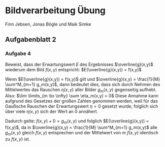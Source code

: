 # Bildverarbeitung Übung

Finn Jebsen, Jonas Bögle und Maik Simke

## Aufgabenblatt 2

### Aufgabe 4

Beweist, dass der Erwartungswert $E$ des Ergebnisses $\overline{g}(x,y)$ wiederum dem Bild $f(x,y)$ entspricht: $E(\overline{g}(x,y)) = f(x,y)$

Wenn $E(\overline{g}(x,y)) = f(x,y)$ gilt und $\overline{g}(x,y) = \frac{1}{M} \sum^M_{m=1} g_m(x,y)$, dann bedeutet dies, dass sich durch Nehmen des Mittelwertes das Rauschen $\eta(x,y)$ aller Bilder $g_m(x,y)$ gegenseitig aufhebt. Also:
$\lim \limits_{m \to \infty} \sum \eta_m(x,y) = 0$
Diese Annahme kann aufgrund des Gesetzes der großen Zahlen genommen werden, weil für das Gaußsche Rauschen der Erwartungswert $\eta = 0$ gesetzt wurde, folglich sich über viele $\eta(x,y)$ sich der Wert an 0 annähert.

Dadurch gelte: $f(x,y) + 0 = g_m(x,y)$ und folglich $E(\overline{g}(x,y)) = f(x,y)$, da in
$\overline{g}(x,y) = \frac{1}{M} \sum^M_{m=1} g_m(x,y)$ alle $g_m(x,y)$ gleich $f(x,y)$ entsprechen und der Mittelwert von $m ~f(x,y)$ identisch zu $f(x,y)$ ist.